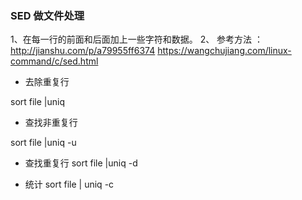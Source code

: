 ### SED 做文件处理

1、在每一行的前面和后面加上一些字符和数据。 
2、
参考方法 ： http://jianshu.com/p/a79955ff6374 
https://wangchujiang.com/linux-command/c/sed.html


- 去除重复行

sort file |uniq

- 查找非重复行

sort file |uniq -u

- 查找重复行
sort file |uniq -d

- 统计
sort file | uniq -c
